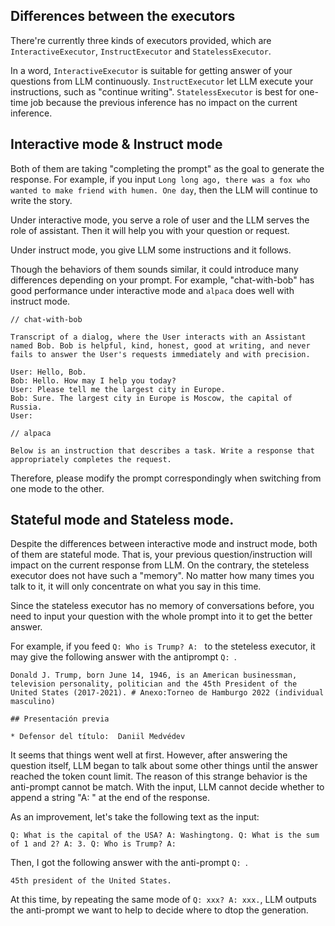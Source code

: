 ## Differences between the executors

There're currently three kinds of executors provided, which are `InteractiveExecutor`, `InstructExecutor` and `StatelessExecutor`.

In a word, `InteractiveExecutor` is suitable for getting answer of your questions from LLM continuously. `InstructExecutor` let LLM execute your instructions, such as "continue writing". `StatelessExecutor` is best for one-time job because the previous inference has no impact on the current inference.


## Interactive mode & Instruct mode

Both of them are taking "completing the prompt" as the goal to generate the response. For example, if you input `Long long ago, there was a fox who wanted to make friend with humen. One day`, then the LLM will continue to write the story.

Under interactive mode, you serve a role of user and the LLM serves the role of assistant. Then it will help you with your question or request. 

Under instruct mode, you give LLM some instructions and it follows.

Though the behaviors of them sounds similar, it could introduce many differences depending on your prompt. For example, "chat-with-bob" has good performance under interactive mode and `alpaca` does well with instruct mode.

```
// chat-with-bob

Transcript of a dialog, where the User interacts with an Assistant named Bob. Bob is helpful, kind, honest, good at writing, and never fails to answer the User's requests immediately and with precision.

User: Hello, Bob.
Bob: Hello. How may I help you today?
User: Please tell me the largest city in Europe.
Bob: Sure. The largest city in Europe is Moscow, the capital of Russia.
User:
```

```
// alpaca

Below is an instruction that describes a task. Write a response that appropriately completes the request.
```

Therefore, please modify the prompt correspondingly when switching from one mode to the other.

## Stateful mode and Stateless mode.

Despite the differences between interactive mode and instruct mode, both of them are stateful mode. That is, your previous question/instruction will impact on the current response from LLM. On the contrary, the steteless executor does not have such a "memory". No matter how many times you talk to it, it will only concentrate on what you say in this time.

Since the stateless executor has no memory of conversations before, you need to input your question with the whole prompt into it to get the better answer.

For example, if you feed `Q: Who is Trump? A: ` to the steteless executor, it may give the following answer with the antiprompt `Q: `.

```
Donald J. Trump, born June 14, 1946, is an American businessman, television personality, politician and the 45th President of the United States (2017-2021). # Anexo:Torneo de Hamburgo 2022 (individual masculino)

## Presentación previa

* Defensor del título:  Daniil Medvédev
```

It seems that things went well at first. However, after answering the question itself, LLM began to talk about some other things until the answer reached the token count limit. The reason of this strange behavior is the anti-prompt cannot be match. With the input, LLM cannot decide whether to append a string "A: " at the end of the response.

As an improvement, let's take the following text as the input:

```
Q: What is the capital of the USA? A: Washingtong. Q: What is the sum of 1 and 2? A: 3. Q: Who is Trump? A: 
```

Then, I got the following answer with the anti-prompt `Q: `.

```
45th president of the United States.
```

At this time, by repeating the same mode of `Q: xxx? A: xxx.`, LLM outputs the anti-prompt we want to help to decide where to dtop the generation.


